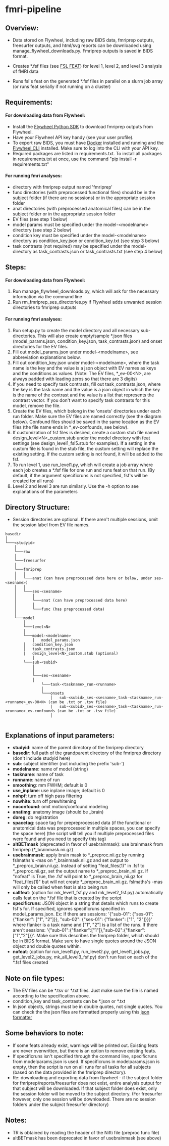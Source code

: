 # fmri-pipeline

## Overview:
- Data stored on Flywheel, including raw BIDS data, fmriprep outputs, freesurfer outputs, and html/svg reports can be downloaded using manage_flywheel_downloads.py. Fmriprep outputs is saved in BIDS format.

- Creates *.fsf files (see [FSL FEAT](https://fsl.fmrib.ox.ac.uk/fsl/fslwiki/FEAT)) for level 1, level 2, and level 3 analysis of fMRI data
- Runs fsl's feat on the generated *.fsf files in parallel on a slurm job array (or runs feat serially if not running on a cluster)

## Requirements:

#### For downloading data from Flywheel:
- Install the [Flywheel Python SDK](https://flywheel-io.gitlab.io/product/backend/sdk/branches/master/python/getting_started.html) to download fmriprep outputs from Flywheel. 
- Have your Flywheel API key handy (see your user profile). 
- To export raw BIDS, you must have [Docker](https://docs.docker.com/get-docker/) installed and running and the [Flywheel CLI](https://docs.flywheel.io/hc/en-us/articles/360008162214-Installing-the-Flywheel-Command-Line-Interface-CLI-) installed. Make sure to log into the CLI with your API key.
- Required packages are listed in requirements.txt. To install all packages in requirements.txt at once, use the command "pip install -r requirements.txt"

#### For running fmri analyses:
- directory with fmriprep output named 'fmriprep'
- func directories (with preprocessed functional files) should be in the subject folder (if there are no sessions) or in the appropriate session folder
- anat directories (with preprocessed anatomical files) can be in the subject folder or in the appropriate session folder
- EV files (see step 1 below)
- model params must be specified under the model-\<modelname> directory (see step 2 below)
- condition key must be specified under the model-\<modelname> directory as condition_key.json or condition_key.txt (see step 3 below)
- task contrasts (not required) may be specified under the model-<modelname> directory as task_contrasts.json or task_contrasts.txt (see step 4 below)

## Steps:

#### For downloading data from Flywheel:
1. Run manage_flywheel_downloads.py, which will ask for the necessary information via the command line
2. Run rm_fmriprep_ses_directories.py if Flywheel adds unwanted session directories to fmriprep outputs

#### For running fmri analyses:
1. Run setup.py to create the model directory and all necessary sub-directories. This will also create empty/sample *.json files (model_params.json, condition_key.json, task_contrasts.json) and onset directories for the EV files. 
2. Fill out model_params.json under model-\<modelname>, see abbreviation explanations below.
3. Fill out condition_key.json under model-\<modelname>, where the task name is the key and the value is a json object with EV names as keys and the conditions as values. (Note: The EV files, *_ev-00\<N>, are always padded with leading zeros so that there are 3 digits)
4. If you need to specify task contrasts, fill out task_contrasts.json, where the key is the task name and the value is a json object in which the key is the name of the contrast and the value is a list that represents the contrast vector. If you don't want to specify task contrasts for this model, remove the file.
5. Create the EV files, which belong in the 'onsets' directories under each run folder. Make sure the EV files are named correctly (see the diagram below). Confound files should be saved in the same location as the EV files (the file name ends in *_ev-confounds, see below).
6. If customization of fsf files is desired, create a custom stub file named design_level\<N>_custom.stub under the model directory with feat settings (see design_level1_fsl5.stub for examples). If a setting in the custom file is found in the stub file, the custom setting will replace the existing setting. If the custom setting is not found, it will be added to the fsf.
7. To run level 1, use run_level1.py, which will create a job array where each job creates a *.fsf file for one run and runs feat on that run. (By default, if the argument specificruns is not specified, fsf's will be created for all runs)
8. Level 2 and level 3 are run similarly. Use the -h option to see explanations of the parameters

## Directory Structure:
- Session directories are optional. If there aren't multiple sessions, omit the session label from EV file names.
```
basedir
│
└───<studyid>
    │
    └───raw
    │
    └───freesurfer
    │
    └───fmriprep
    │	│
    │	└───anat (can have preprocessed data here or below, under ses-<sesname>)
    │	│
    │	└───ses-<sesname>
    │	    │
    │	    └───anat (can have preprocessed data here)
    │	    │
    │	    └───func (has preprocessed data)
    │
    └───model
        │
        └───level<N>
	    │
	    └───model-<modelname>
	    	│   model_params.json
		│   condition_key.json
		│   task_contrasts.json
		|   design_level<N>_custom.stub (optional)
	    	│
		└───sub-<subid>
		    │
		    │
		    └───ses-<sesname>
			│
		        └───task-<taskname>_run-<runname>
			    │
			    └───onsets
			        │   sub-<subid>_ses-<sesname>_task-<taskname>_run-<runname>_ev-00<N> (can be .txt or .tsv file) 
			        |   sub-<subid>_ses-<sesname>_task-<taskname>_run-<runname>_ev-confounds (can be .txt or .tsv file) 
			        │
	
```

## Explanations of input parameters:
- **studyid**: name of the parent directory of the fmriprep directory
- **basedir**: full path of the grandparent directory of the fmriprep directory (don't include studyid here)
- **sub**: subject identifier (not including the prefix 'sub-')
- **modelname**: name of model (string)
- **taskname**: name of task
- **runname**: name of run
- **smoothing**: mm FWHM; default is 0
- **use_inplane**: use inplane image; default is 0
- **nohpf**: turn off high pass filtering 
- **nowhite**: turn off prewhitening
- **noconfound**: omit motion/confound modeling
- **anatimg**: anatomy image (should be _brain)
- **doreg**: do registration
- **spacetag**: space tag for prepreprocessed data (if the functional or anatomical data was preprocessed in multiple spaces, you can specify the space here) (the script will tell you if multiple preprocessed files were found and you need to specify this tag)
- **altBETmask** (deprecated in favor of usebrainmask): use brainmask from fmriprep (*_brainmask.nii.gz)
- **usebrainmask**: apply brain mask to *_preproc.nii.gz by running fslmaths's -mas on *_brainmask.nii.gz and set output to *_preproc_brain.nii.gz. Instead of setting "feat_files(1)" in .fsf to *_preproc.nii.gz, set the output name to *_preproc_brain_nii.gz. If "nofeat" is True, the .fsf will point to *_preproc_brain_nii.gz for "feat_files(1)" but will not create *_preproc_brain_nii.gz. fslmaths's -mas will only be called when feat is also being run
- **callfeat**: (option for mk_level1_fsf.py and mk_level2_fsf.py) automatically calls feat on the *.fsf file that is created by the script
- **specificruns**: JSON object in a string that details which runs to create fsf's for. If specified, ignores specificruns specified in model_params.json. Ex: If there are sessions: '{"sub-01": {"ses-01": {"flanker": ["1", "2"]}}, "sub-02": {"ses-01": {"flanker": ["1", "2"]}}}' where flanker is a task name and ["1", "2"] is a list of the runs. If there aren't sessions: '{"sub-01":{"flanker":["1"]},"sub-02":{"flanker":["1","2"]}}'. Make sure this describes the fmriprep folder, which should be in BIDS format. Make sure to have single quotes around the JSON object and double quotes within.
- **nofeat**: (option for run_level1.py, run_level2.py, get_level1_jobs.py, get_level2_jobs.py, mk_all_level3_fsf.py) don't run feat on each of the *.fsf files created

## Note on file types:
- The EV files can be *.tsv or *.txt files. Just make sure the file is named according to the specification above.
- condition_key and task_contrasts can be *.json or *.txt 
- In json objects, strings must be in double quotes, not single quotes. You can check the the json files are formatted properly using this [json formatter](https://jsonformatter.org/)

## Some behaviors to note:
- If some feats already exist, warnings will be printed out. Existing feats are never overwritten, but there is an option to remove existing feats. 
- If specificruns isn't specified through the command line, specificruns from modelparams.json is used. If specificruns in modelparams.json is empty, then the script is run on all runs for all tasks for all subjects (based on the data provided in the fmriprep directory).
- Re: downloading and exporting data from flywheel - if the subject folder for fmriprep/reports/freesurfer does not exist, entire analysis output for that subject will be downloaded. If that subject folder does exist, only the session folder will be moved to the subject directory. (For freesurfer however, only one session will be downloaded. There are no session folders under the subject freesurfer directory)

## Notes:
- TR is obtained by reading the header of the Nifti file (preproc func file)
- altBETmask has been deprecated in favor of usebrainmask (see above)
